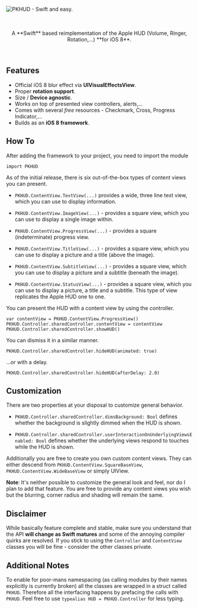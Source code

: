 ![PKHUD - Swift and easy.](https://raw.githubusercontent.com/pkluz/PKHUD/master/README_hero.png)
<br />
<br />
<br />
<center>A **Swift** based reimplementation of the Apple HUD (Volume, Ringer, Rotation,…) **for iOS 8**.</center>
<br />
<br />

## Features
- Official iOS 8 blur effect via **UIVisualEffectsView**.
- Proper **rotation support**.
- Size / **Device agnostic**.
- Works on top of presented view controllers, alerts,...
- Comes with several *free* resources - Checkmark, Cross, Progress Indicator,...
- Builds as an **iOS 8 framework**.

## How To
After adding the framework to your project, you need to import the module
```
import PKHUD
```

As of the initial release, there is six out-of-the-box types of content views you can present. 

- `PKHUD.ContentView.TextView(...)`
provides a wide, three line text view, which you can use to display information.

- `PKHUD.ContentView.ImageView(...)` - provides a square view, which you can use to display a single image within.

- `PKHUD.ContentView.ProgressView(...)` - provides a square (indeterminate) progress view.

- `PKHUD.ContentView.TitleView(...)` - provides a square view, which you can use to display a picture and a title (above the image).

- `PKHUD.ContentView.SubtitleView(...)` - provides a square view, which you can use to display a picture and a subtitle (beneath the image).

- `PKHUD.ContentView.StatusView(...)` - provides a square view, which you can use to display a picture, a title and a subtitle. This type of view replicates the Apple HUD one to one.

You can present the HUD with a content view by using the controller.
```
var contentView = PKHUD.ContentView.ProgressView()
PKHUD.Controller.sharedController.contentView = contentView
PKHUD.Controller.sharedController.showHUD()
```

You can dismiss it in a similar manner.
```
PKHUD.Controller.sharedController.hideHUD(animated: true)
```
…or with a delay.
```
PKHUD.Controller.sharedController.hideHUD(afterDelay: 2.0)
```

## Customization

There are two properties at your disposal to customize general behavior.

- `PKHUD.Controller.sharedController.dimsBackground: Bool` defines whether the background is slightly dimmed when the HUD is shown.

- `PKHUD.Controller.sharedController.userInteractionOnUnderlyingViewsEnabled: Bool` defines whether the underlying views respond to touches while the HUD is shown.

Additionally you are free to create you own custom content views. They can either descend from `PKHUD.ContentView.SquareBaseView`, `PKHUD.ContentView.WideBaseView` or simply UIView.

**Note**: It's neither possible to customize the general look and feel, nor do I plan to add that feature. You are free to provide any content views you wish but the blurring, corner radius and shading will remain the same.

## Disclaimer

While basically feature complete and stable, make sure you understand that the API **will change as Swift matures** and some of the annoying compiler quirks are resolved. If you stick to using the `Controller` and `ContentView` classes you will be fine - consider the other classes private.

## Additional Notes

To enable for poor-mans namespacing (as calling modules by their names explicitly is currently broken) all the classes are wrapped in a struct called `PKHUD`. Therefore all the interfacing happens by prefacing the calls with `PKHUD`. Feel free to use `typealias HUD = PKHUD.Controller` for less typing.